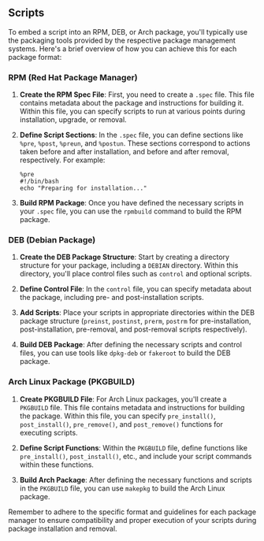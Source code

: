 ## Scripts

To embed a script into an RPM, DEB, or Arch package, you'll typically use the packaging tools provided by the respective package management systems. Here's a brief overview of how you can achieve this for each package format:

### RPM (Red Hat Package Manager)

1. **Create the RPM Spec File**: First, you need to create a `.spec` file. This file contains metadata about the package and instructions for building it. Within this file, you can specify scripts to run at various points during installation, upgrade, or removal.

2. **Define Script Sections**: In the `.spec` file, you can define sections like `%pre`, `%post`, `%preun`, and `%postun`. These sections correspond to actions taken before and after installation, and before and after removal, respectively. For example:

    ```spec
    %pre
    #!/bin/bash
    echo "Preparing for installation..."
    ```

3. **Build RPM Package**: Once you have defined the necessary scripts in your `.spec` file, you can use the `rpmbuild` command to build the RPM package.

### DEB (Debian Package)

1. **Create the DEB Package Structure**: Start by creating a directory structure for your package, including a `DEBIAN` directory. Within this directory, you'll place control files such as `control` and optional scripts.

2. **Define Control File**: In the `control` file, you can specify metadata about the package, including pre- and post-installation scripts.

3. **Add Scripts**: Place your scripts in appropriate directories within the DEB package structure (`preinst`, `postinst`, `prerm`, `postrm` for pre-installation, post-installation, pre-removal, and post-removal scripts respectively).

4. **Build DEB Package**: After defining the necessary scripts and control files, you can use tools like `dpkg-deb` or `fakeroot` to build the DEB package.

### Arch Linux Package (PKGBUILD)

1. **Create PKGBUILD File**: For Arch Linux packages, you'll create a `PKGBUILD` file. This file contains metadata and instructions for building the package. Within this file, you can specify `pre_install()`, `post_install()`, `pre_remove()`, and `post_remove()` functions for executing scripts.

2. **Define Script Functions**: Within the `PKGBUILD` file, define functions like `pre_install()`, `post_install()`, etc., and include your script commands within these functions.

3. **Build Arch Package**: After defining the necessary functions and scripts in the `PKGBUILD` file, you can use `makepkg` to build the Arch Linux package.

Remember to adhere to the specific format and guidelines for each package manager to ensure compatibility and proper execution of your scripts during package installation and removal.